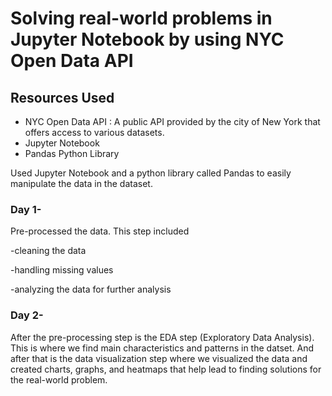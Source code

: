 # Solving real-world problems in Jupyter Notebook by using NYC Open Data API

## Resources Used
* NYC Open Data API : A public API provided by the city of New York that offers access to various datasets.
* Jupyter Notebook
* Pandas Python Library

Used Jupyter Notebook and a python library called Pandas to easily manipulate the data in the dataset. 

### Day 1-
Pre-processed the data. This step included

-cleaning the data

-handling missing values

-analyzing the data for further analysis

### Day 2-
After the pre-processing step is the EDA step (Exploratory Data Analysis). This is where we find main characteristics and patterns in the datset. And after that is the data visualization step where we visualized the data and created charts, graphs, and heatmaps that help lead to finding solutions for the real-world problem.
